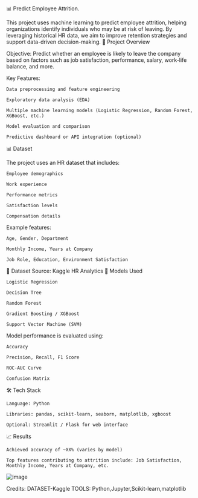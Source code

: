 📊 Predict Employee Attrition.

This project uses machine learning to predict employee attrition, helping organizations identify individuals who may be at risk of leaving. By leveraging historical HR data, we aim to improve retention strategies and support data-driven decision-making.
🚀 Project Overview

Objective:
Predict whether an employee is likely to leave the company based on factors such as job satisfaction, performance, salary, work-life balance, and more.

Key Features:

    Data preprocessing and feature engineering

    Exploratory data analysis (EDA)

    Multiple machine learning models (Logistic Regression, Random Forest, XGBoost, etc.)

    Model evaluation and comparison

    Predictive dashboard or API integration (optional)


📊 Dataset

The project uses an HR dataset that includes:

    Employee demographics

    Work experience

    Performance metrics

    Satisfaction levels

    Compensation details

Example features:

    Age, Gender, Department

    Monthly Income, Years at Company

    Job Role, Education, Environment Satisfaction

📌 Dataset Source: Kaggle HR Analytics
🧠 Models Used

    Logistic Regression

    Decision Tree

    Random Forest

    Gradient Boosting / XGBoost

    Support Vector Machine (SVM)

Model performance is evaluated using:

    Accuracy

    Precision, Recall, F1 Score

    ROC-AUC Curve

    Confusion Matrix

🛠️ Tech Stack

    Language: Python

    Libraries: pandas, scikit-learn, seaborn, matplotlib, xgboost

    Optional: Streamlit / Flask for web interface

📈 Results

    Achieved accuracy of ~XX% (varies by model)

    Top features contributing to attrition include: Job Satisfaction, Monthly Income, Years at Company, etc.

![image](https://github.com/user-attachments/assets/4399832d-953a-4ba6-a11f-ac0047dbd550)

Credits:
DATASET-Kaggle
TOOLS: Python,Jupyter,Scikit-learn,matplotlib


